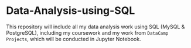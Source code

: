 # Data-Analysis-using-SQL

This repository will include all my data analysis work using SQL (MySQL & PostgreSQL), including my coursework and my work from <code>DataCamp Projects</code>, which will be conducted in Jupyter Notebook.
